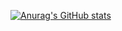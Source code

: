 [![Anurag's GitHub stats](https://github-readme-stats.vercel.app/api?username=issey44)](https://github.com/anuraghazra/github-readme-stats)

